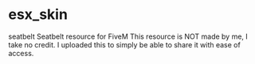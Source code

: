 # esx_skin
seatbelt  Seatbelt resource for FiveM This resource is NOT made by me, I take no credit.  I uploaded this to simply be able to share it with ease of access.
